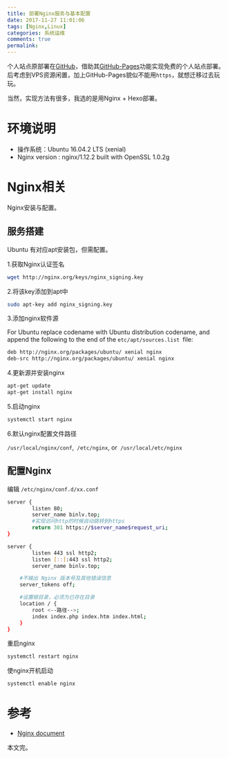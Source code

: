 ```yaml
---
title: 部署Nginx服务与基本配置
date: 2017-11-27 11:01:06
tags: [Nginx,Linux]
categories: 系统运维
comments: true
permalink:
---
```


个人站点原部署在[GitHub](https://github.com/baylin87/baylin87.github.io)，借助其[GitHub-Pages](https://pages.github.com/)功能实现免费的个人站点部署。后考虑到VPS资源闲置，加上GitHub-Pages貌似不能用`https`，就想迁移过去玩玩。

当然，实现方法有很多，我选的是用Nginx + Hexo部署。

<!--more-->

# 环境说明

- 操作系统：Ubuntu 16.04.2 LTS (xenial)
- Nginx version : nginx/1.12.2  built with OpenSSL 1.0.2g



# Nginx相关

Nginx安装与配置。

## 服务搭建

Ubuntu 有对应apt安装包，但需配置。

1.获取Nginx认证签名

```bash
wget http://nginx.org/keys/nginx_signing.key
```

2.将该key添加到apt中

```bash
sudo apt-key add nginx_signing.key
```

3.添加nginx软件源

For Ubuntu replace codename with Ubuntu distribution codename, and append the following to the end of the `etc/apt/sources.list `file:

```bash
deb http://nginx.org/packages/ubuntu/ xenial nginx
deb-src http://nginx.org/packages/ubuntu/ xenial nginx
```


4.更新源并安装nginx

```bash
apt-get update
apt-get install nginx
```

5.启动nginx

```bash
systemctl start nginx
```

6.默认nginx配置文件路径

`/usr/local/nginx/conf`,` /etc/nginx`, or` /usr/local/etc/nginx`



## 配置Nginx

编辑 `/etc/nginx/conf.d/xx.conf`

```bash
server {
        listen 80;
        server_name binlv.top;
		#实现访问http的时候自动跳转到https
        return 301 https://$server_name$request_uri;
}

server {
        listen 443 ssl http2;
		listen [::]:443 ssl http2;
		server_name binlv.top;

	#不输出 Nginx 版本号及其他错误信息
	server_tokens off;

    #设置根目录，必须为已存在目录	
    location / {
        root <--路径-->;
        index index.php index.htm index.html;
    }
}
```

重启nginx

```bash
systemctl restart nginx
```

使nginx开机启动

```bash
systemctl enable nginx
```



# 参考

- [Nginx document](http://nginx.org/en/docs/)



本文完。
